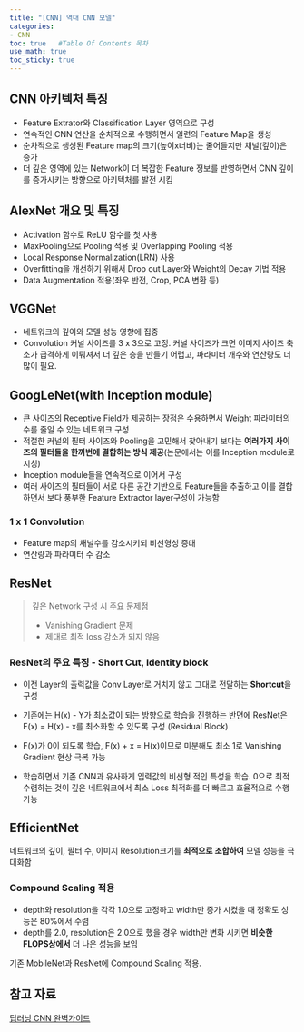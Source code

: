 ```yaml
---
title: "[CNN] 역대 CNN 모델"
categories: 
- CNN
toc: true   #Table Of Contents 목차 
use_math: true
toc_sticky: true
---
```


## CNN 아키텍처 특징

- Feature Extrator와 Classification Layer 영역으로 구성
- 연속적인 CNN 연산을 순차적으로 수행하면서 일련의 Feature Map을 생성
- 순차적으로 생성된 Feature map의 크기(높이x너비)는 줄어들지만 채널(깊이)은 증가
- 더 깊은 영역에 있는 Network이 더 복잡한 Feature 정보를 반영하면서 CNN 깊이를 증가시키는 방향으로 아키텍처를 발전 시킴

 ## AlexNet 개요 및 특징

- Activation 함수로 ReLU 함수를 첫 사용
- MaxPooling으로 Pooling 적용 및 Overlapping Pooling 적용
- Local Response Normalization(LRN) 사용
- Overfitting을 개선하기 위해서 Drop out Layer와 Weight의 Decay 기법 적용
- Data Augmentation 적용(좌우 반전, Crop, PCA 변환 등)

##  VGGNet

- 네트워크의 깊이와 모델 성능 영향에 집중
- Convolution 커널 사이즈를 3 x 3으로 고정. 커널 사이즈가 크면 이미지 사이즈 축소가 급격하게 이뤄져서 더 깊은 층을 만들기 어렵고, 파라미터 개수와 연산량도 더 많이 필요.

## GoogLeNet(with Inception module)

- 큰 사이즈의 Receptive Field가 제공하는 장점은 수용하면서 Weight 파라미터의 수를 줄일 수 있는 네트워크 구성
- 적절한 커널의 필터 사이즈와 Pooling을 고민해서 찾아내기 보다는 **여러가지 사이즈의 필터들을 한꺼번에 결합하는 방식 제공**(논문에서는 이를 Inception module로 지칭)
- Inception module들을 연속적으로 이어서 구성
- 여러 사이즈의 필터들이 서로 다른 공간 기반으로 Feature들을 추출하고 이를 결합하면서 보다 풍부한 Feature Extractor layer구성이 가능함

### 1 x 1 Convolution 

- Feature map의 채널수를 감소시키되 비선형성 증대
- 연산량과 파라미터 수 감소

## ResNet

> 깊은 Network 구성 시 주요 문제점
>
> - Vanishing Gradient 문제
> - 제대로 최적 loss 감소가 되지 않음

### ResNet의 주요 특징 -  Short Cut, Identity block

- 이전 Layer의 출력값을 Conv Layer로 거치지 않고 그대로 전달하는 **Shortcut**을 구성

- 기존에는 H(x) - Y가 최소값이 되는 방향으로 학습을 진행하는 반면에 ResNet은 F(x) = H(x) - x를 최소화할 수 있도록 구성 (Residual Block)
-  F(x)가 0이 되도록 학습, F(x) + x = H(x)이므로 미분해도 최소 1로 Vanishing Gradient 현상 극복 가능
- 학습하면서 기존 CNN과 유사하게 입력값의 비선형 적인 특성을 학습. 0으로 최적 수렴하는 것이 깊은 네트워크에서 최소 Loss 최적화를 더 빠르고 효율적으로 수행 가능

## EfficientNet

네트워크의 깊이, 필터 수, 이미지 Resolution크기를 **최적으로 조합하여** 모델 성능을 극대화함

### Compound Scaling 적용

- depth와 resolution을 각각 1.0으로 고정하고 width만 증가 시켰을 때 정확도 성능은 80%에서 수렴
- depth를 2.0, resolution은 2.0으로 했을 경우 width만 변화 시키면 **비슷한 FLOPS상에서** 더 나은 성능을 보임

 기존 MobileNet과 ResNet에 Compound Scaling 적용.

## 참고 자료

[딥러닝 CNN 완벽가이드](https://www.inflearn.com/course/%EB%94%A5%EB%9F%AC%EB%8B%9D-cnn-%EC%99%84%EB%B2%BD-%EA%B8%B0%EC%B4%88)

